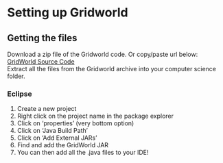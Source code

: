 # **Setting up Gridworld**</br> 
## **Getting the files** </br>
Download a zip file of the Gridworld code. Or copy/paste url below: </br>
[GridWorld Source Code](http://apcentral.collegeboard.com/apc/public/repository/GridWorldCode.zip) </br>
Extract all the files from the Gridworld archive into your computer science folder. </br>
### **Eclipse** </br>
1. Create a new project
2. Right click on the project name in the package explorer
3. Click on ‘properties’ (very bottom option)
4. Click on ‘Java Build Path’
5. Click on ‘Add External JARs’
6. Find and add the GridWorld JAR
7. You can then add all the .java files to your IDE!
